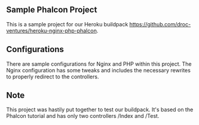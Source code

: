 Sample Phalcon Project
----------------------
This is a sample project for our Heroku buildpack https://github.com/droc-ventures/heroku-nginx-php-phalcon.

Configurations
--------------
There are sample configurations for Nginx and PHP within this project. The Nginx configuration has some tweaks and includes the necessary rewrites to properly redirect to the controllers.

Note
----
This project was hastily put together to test our buildpack. It's based on the Phalcon tutorial and has only two controllers /Index and /Test.
